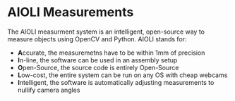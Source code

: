 # AIOLI Measurements

The AIOLI measurment system is an intelligent, open-source way to measure objects using OpenCV and Python. AIOLI stands for:
* **A**ccurate, the measuremetns have to be within 1mm of precision
* **I**n-line, the software can be used in an assembly setup
* **O**pen-Source, the source code is entirely Open-Source
* **L**ow-cost, the entire system can be run on any OS with cheap webcams
* **I**ntelligent, the software is automatically adjusting measurements to nullify camera angles